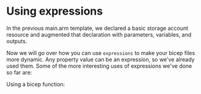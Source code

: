 # Using expressions

In the previous main.arm template, we declared a basic storage account resource and augmented that declaration with parameters, variables, and outputs.

Now we will go over how you can use `expressions` to make your bicep files more dynamic. Any property value can be an expression, so we've already used them. Some of the more interesting uses of expressions we've done so far are:

Using a bicep function: 